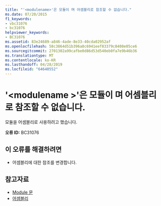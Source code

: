 ```yaml
---
title: "'<modulename>'은 모듈이 며 어셈블리로 참조할 수 없습니다."
ms.date: 07/20/2015
f1_keywords:
- vbc31076
- bc31076
helpviewer_keywords:
- BC31076
ms.assetid: 83e24689-a846-4ade-8e33-40cda02952af
ms.openlocfilehash: 58c3864d51b396a8c6941eef83379c8408e05ce6
ms.sourcegitcommit: 2701302a99cafbe0d86d53d540eb0fa7e9b46b36
ms.translationtype: MT
ms.contentlocale: ko-KR
ms.lasthandoff: 04/28/2019
ms.locfileid: "64640552"
---
```

# <a name="modulename-is-a-module-and-cannot-be-referenced-as-an-assembly"></a>'\<modulename >'은 모듈이 며 어셈블리로 참조할 수 없습니다.
모듈을 어셈블리로 사용하려고 했습니다.  
  
 **오류 ID:** BC31076  
  
## <a name="to-correct-this-error"></a>이 오류를 해결하려면  
  
- 어셈블리에 대한 참조를 변경합니다.  
  
## <a name="see-also"></a>참고자료

- [Module 문](../../visual-basic/language-reference/statements/module-statement.md)
- [어셈블리](../../visual-basic/language-reference/modifiers/assembly.md)
